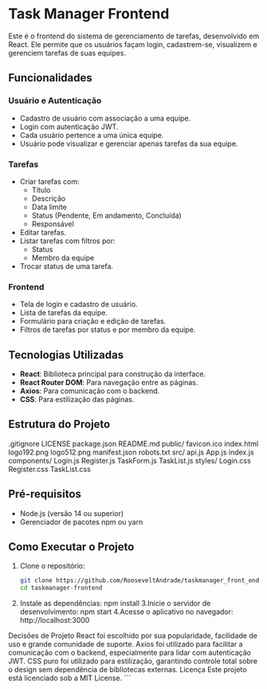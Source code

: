 # Task Manager Frontend

Este é o frontend do sistema de gerenciamento de tarefas, desenvolvido em React. Ele permite que os usuários façam login, cadastrem-se, visualizem e gerenciem tarefas de suas equipes.

## Funcionalidades

### Usuário e Autenticação
- Cadastro de usuário com associação a uma equipe.
- Login com autenticação JWT.
- Cada usuário pertence a uma única equipe.
- Usuário pode visualizar e gerenciar apenas tarefas da sua equipe.

### Tarefas
- Criar tarefas com:
  - Título
  - Descrição
  - Data limite
  - Status (Pendente, Em andamento, Concluída)
  - Responsável
- Editar tarefas.
- Listar tarefas com filtros por:
  - Status
  - Membro da equipe
- Trocar status de uma tarefa.

### Frontend
- Tela de login e cadastro de usuário.
- Lista de tarefas da equipe.
- Formulário para criação e edição de tarefas.
- Filtros de tarefas por status e por membro da equipe.

## Tecnologias Utilizadas

- **React**: Biblioteca principal para construção da interface.
- **React Router DOM**: Para navegação entre as páginas.
- **Axios**: Para comunicação com o backend.
- **CSS**: Para estilização das páginas.

## Estrutura do Projeto
.gitignore LICENSE package.json README.md public/ favicon.ico index.html logo192.png logo512.png manifest.json robots.txt src/ api.js App.js index.js components/ Login.js Register.js TaskForm.js TaskList.js styles/ Login.css Register.css TaskList.css



## Pré-requisitos

- Node.js (versão 14 ou superior)
- Gerenciador de pacotes npm ou yarn

## Como Executar o Projeto

1. Clone o repositório:
   ```bash
   git clone https://github.com/RooseveltAndrade/taskmanager_front_end.git
   cd taskmanager-frontend
2. Instale as dependências:
   npm install
3.Inicie o servidor de desenvolvimento:
   npm start
4.Acesse o aplicativo no navegador:
  http://localhost:3000

Decisões de Projeto
React foi escolhido por sua popularidade, facilidade de uso e grande comunidade de suporte.
Axios foi utilizado para facilitar a comunicação com o backend, especialmente para lidar com autenticação JWT.
CSS puro foi utilizado para estilização, garantindo controle total sobre o design sem dependência de bibliotecas externas.
Licença
Este projeto está licenciado sob a MIT License. ```
